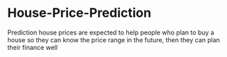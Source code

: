 # House-Price-Prediction
Prediction house prices are expected to help  people who plan to buy a house so they can know  the price range in the future, then they can plan  their finance well

